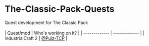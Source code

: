 # The-Classic-Pack-Quests
Quest development for The Classic Pack
<br>
<br>
| Quest/mod  | Who's working on it? |
| ------------- | ------------- |
| IndustrialCraft 2  | [@Pulz-TCP](https://github.com/Pulz-TCP)  |

